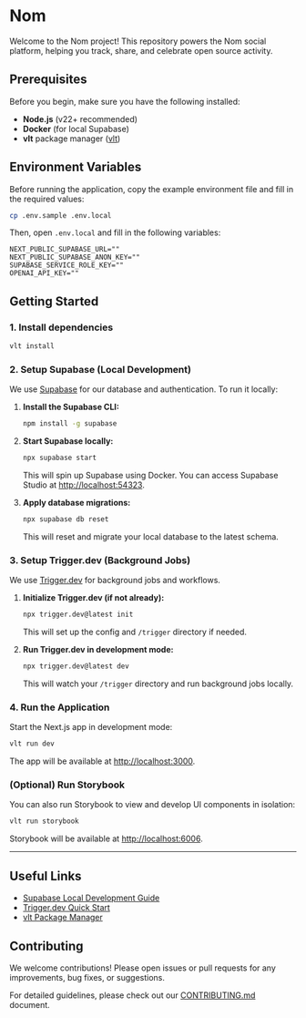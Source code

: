 # Nom

Welcome to the Nom project! This repository powers the Nom social platform, helping you track, share, and celebrate open source activity.

## Prerequisites

Before you begin, make sure you have the following installed:

- **Node.js** (v22+ recommended)
- **Docker** (for local Supabase)
- **vlt** package manager ([vlt](https://www.vlt.sh/))

## Environment Variables

Before running the application, copy the example environment file and fill in the required values:

```sh
cp .env.sample .env.local
```

Then, open `.env.local` and fill in the following variables:

```env
NEXT_PUBLIC_SUPABASE_URL=""
NEXT_PUBLIC_SUPABASE_ANON_KEY=""
SUPABASE_SERVICE_ROLE_KEY=""
OPENAI_API_KEY=""
```

## Getting Started

### 1. Install dependencies

```sh
vlt install
```

### 2. Setup Supabase (Local Development)

We use [Supabase](https://supabase.com/) for our database and authentication. To run it locally:

1. **Install the Supabase CLI:**

   ```sh
   npm install -g supabase
   ```

2. **Start Supabase locally:**

   ```sh
   npx supabase start
   ```

   This will spin up Supabase using Docker. You can access Supabase Studio at [http://localhost:54323](http://localhost:54323).

3. **Apply database migrations:**

   ```sh
   npx supabase db reset
   ```

   This will reset and migrate your local database to the latest schema.

### 3. Setup Trigger.dev (Background Jobs)

We use [Trigger.dev](https://trigger.dev/) for background jobs and workflows.

1. **Initialize Trigger.dev (if not already):**

   ```sh
   npx trigger.dev@latest init
   ```

   This will set up the config and `/trigger` directory if needed.

2. **Run Trigger.dev in development mode:**

   ```sh
   npx trigger.dev@latest dev
   ```

   This will watch your `/trigger` directory and run background jobs locally.

### 4. Run the Application

Start the Next.js app in development mode:

```sh
vlt run dev
```

The app will be available at [http://localhost:3000](http://localhost:3000).

### (Optional) Run Storybook

You can also run Storybook to view and develop UI components in isolation:

```sh
vlt run storybook
```

Storybook will be available at [http://localhost:6006](http://localhost:6006).

---

## Useful Links

- [Supabase Local Development Guide](https://supabase.com/docs/guides/local-development)
- [Trigger.dev Quick Start](https://trigger.dev/docs/quick-start)
- [vlt Package Manager](https://vlt.dev/)

## Contributing

We welcome contributions! Please open issues or pull requests for any improvements, bug fixes, or suggestions.

For detailed guidelines, please check out our [CONTRIBUTING.md](./CONTRIBUTING.md) document.
